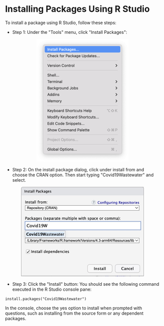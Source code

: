 # Installing Packages Using R Studio

To install a package using R Studio, follow these steps:

- Step 1: Under the "Tools" menu, click "Install Packages":

<div align="center">
<img src="../../docs/images/r-studio/tools-menu.png" style="width:300px">
</div>

- Step 2: On the install package dialog, click under install from and choose the CRAN option. Then start typing "Covid19Wastewater" and select.

<div align="center">
<img src="../../docs/images/r-studio/install-packages-dialog.png" style="width:400px">
</div>

- Step 3: Click the "Install" button:
  You should see the following command executed in the R Studio console pane:

```
install.packages("Covid19Wastewater")
```

In the console, choose the yes option to install when prompted with questions, such as installing from the source form or any dependent packages.

</p>
</div>

